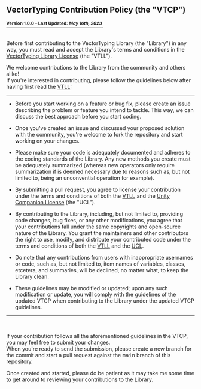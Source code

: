 <b><h2> VectorTyping Contribution Policy (the "VTCP") </h2>
<ins><sup>Version 1.0.0 – Last Updated: <i>May 16th, 2023</i></sup>&nbsp;</ins></b><br/><br/>

Before first contributing to the VectorTyping Library (the "Library") in any way, you must read and accept the Library's terms and conditions in the [VectorTyping Library License](LICENSE.md) (the "VTLL").

We welcome contributions to the Library from the community and others alike! <br/>
If you're interested in contributing, please follow the guidelines below after having first read the [VTLL](LICENSE.md):

<hr>

- Before you start working on a feature or bug fix, please create an issue describing the problem or
  feature you intend to tackle. This way, we can discuss the best approach before you start coding.

- Once you've created an issue and discussed your proposed solution with the community, you're welcome to fork the repository and start working on your changes.

- Please make sure your code is adequately documented and adheres to the coding standards of the Library. Any new methods you create must be adequately summarized (whereas new operators only require summarization if is deemed necessary due to reasons such as, but not limited to, being an unconvential operation for example).

- By submitting a pull request, you agree to license your contribution under the terms and conditions of both the
  [VTLL](LICENSE.md) and the [Unity Companion License](https://unity.com/legal/licenses/unity-companion-license) (the "UCL").

- By contributing to the Library, including, but not limited to, providing code changes, bug fixes,
  or any other modifications, you agree that your contributions fall under the same copyrights and open-source
  nature of the Library. You grant the maintainers and other contributors the right to use, modify, and
  distribute your contributed code under the terms and conditions of both the [VTLL](LICENSE.md) and the [UCL](https://unity.com/legal/licenses/unity-companion-license).

- Do note that any contributions from users with inappropriate usernames or code, such as, but not limited to,
  item names of variables, classes, etcetera, and summaries, will be declined, no matter what, to keep the Library clean.

- These guidelines may be modified or updated; upon any such modification or update, you will comply with the guidelines
  of the updated VTCP when contributing to the Library under the updated VTCP guidelines.

<hr><br/>

If your contribution follows all the aforementioned guidelines in the VTCP, you may feel free to submit your changes. <br/>
When you're ready to send the submission, please create a new branch for the commit and start a pull
request against the <samp>main</samp> branch of this repository.<br/>
<p> </p>
Once created and started, please do be patient as it may take me some time to get around to reviewing your contributions to the Library.
